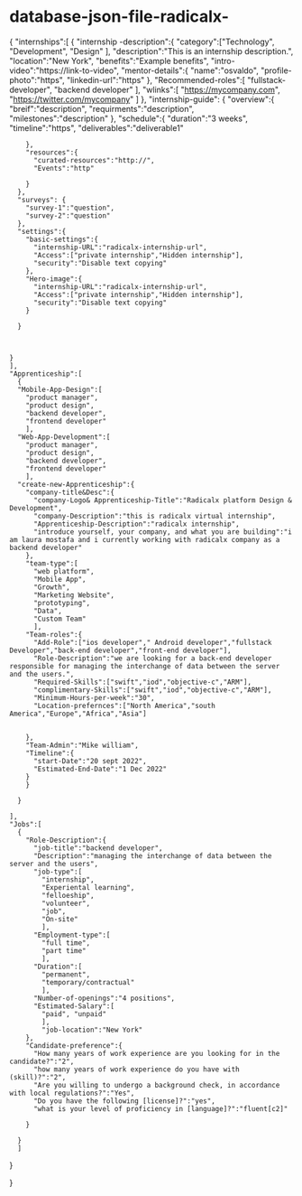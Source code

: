 # database-json-file-radicalx-



{ 
  "internships":[
    { 
      "internship -description":{
      "category":["Technology", "Development", "Design"
      ],
      "description":"This is an internship description.",
      "location":"New York",
      "benefits":"Example benefits",
      "intro-video":"https://link-to-video",
      "mentor-details":{
        "name":"osvaldo",
        "profile-photo":"https",
        "linkedin-url":"https"
      },
      "Recommended-roles":[
        "fullstack-developer",
        "backend developer"
        ],
        "wlinks":[
          "https://mycompany.com",
          "https://twitter.com/mycompany"
          ]
    },
      "internship-guide": {
        "overview":{
          "breif":"description",
          "requirments":"description",
          "milestones":"description"
        },
        "schedule":{
          "duration":"3 weeks",
          "timeline":"https",
          "deliverables":"deliverable1"
          
        },
        "resources":{
          "curated-resources":"http://",
          "Events":"http"
          
        }
      },
      "surveys": {
        "survey-1":"question",
        "survey-2":"question"
      },
      "settings":{
        "basic-settings":{
          "internship-URL":"radicalx-internship-url",
          "Access":["private internship","Hidden internship"],
          "security":"Disable text copying"
        },
        "Hero-image":{
          "internship-URL":"radicalx-internship-url",
          "Access":["private internship","Hidden internship"],
          "security":"Disable text copying"
        }
        
      }
      
      
      
    }
    ],
    "Apprenticeship":[
      {
      "Mobile-App-Design":[
        "product manager",
        "product design",
        "backend developer",
        "frontend developer"
        ],
      "Web-App-Development":[
        "product manager",
        "product design",
        "backend developer",
        "frontend developer"
        ],
      "create-new-Apprenticeship":{
        "company-title&Desc":{
          "company-Logo& Apprenticeship-Title":"Radicalx platform Design & Development",
          "company-Description":"this is radicalx virtual internship",
          "Apprenticeship-Description":"radicalx internship",
          "introduce yourself, your company, and what you are building":"i am laura mostafa and i currently working with radicalx company as a backend developer"
        },
        "team-type":[
          "web platform",
          "Mobile App",
          "Growth",
          "Marketing Website",
          "prototyping",
          "Data",
          "Custom Team"
          ],
        "Team-roles":{
          "Add-Role":["ios developer"," Android developer","fullstack Developer","back-end developer","front-end developer"],
          "Role-Description":"we are looking for a back-end developer responsible for managing the interchange of data between the server and the users.",
          "Required-Skills":["swift","iod","objective-c","ARM"],
          "complimentary-Skills":["swift","iod","objective-c","ARM"],
          "Minimum-Hours-per-week":"30",
          "Location-prefernces":["North America","south America","Europe","Africa","Asia"]
          
          
        },
        "Team-Admin":"Mike william",
        "Timeline":{
          "start-Date":"20 sept 2022",
          "Estimated-End-Date":"1 Dec 2022"
        }
        }
        
      }  
    
    ],
    "Jobs":[
      {
        "Role-Description":{
          "job-title":"backend developer",
          "Description":"managing the interchange of data between the server and the users",
          "job-type":[
            "internship",
            "Experiental learning",
            "felloeship",
            "volunteer",
            "job",
            "On-site"
            ],
          "Employment-type":[
            "full time",
            "part time"
            ],
          "Duration":[
            "permanent",
            "temporary/contractual"
            ],
          "Number-of-openings":"4 positions",
          "Estimated-Salary":[
            "paid", "unpaid"
            ],
            "job-location":"New York"
        },
        "Candidate-preference":{
          "How many years of work experience are you looking for in the candidate?":"2",
          "how many years of work experience do you have with (skill)?":"2",
          "Are you willing to undergo a background check, in accordance with local regulations?":"Yes",
          "Do you have the following [license]?":"yes",
          "what is your level of proficiency in [language]?":"fluent[c2]"
          
        }
        
      }
      ]
}  
  
  
  
}
